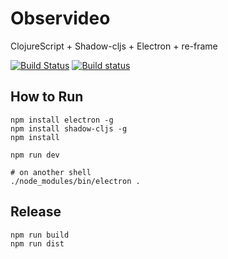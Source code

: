 # Observideo
ClojureScript + Shadow-cljs + Electron + re-frame

[![Build Status](https://travis-ci.com/mping/observideo.svg?branch=master)](https://travis-ci.com/mping/observideo)
[![Build status](https://ci.appveyor.com/api/projects/status/iidn3pv4i4x7pqo0?svg=true)](https://ci.appveyor.com/project/mping/observideo)
## How to Run
```
npm install electron -g
npm install shadow-cljs -g
npm install

npm run dev

# on another shell
./node_modules/bin/electron .
```

## Release
```
npm run build
npm run dist
```
